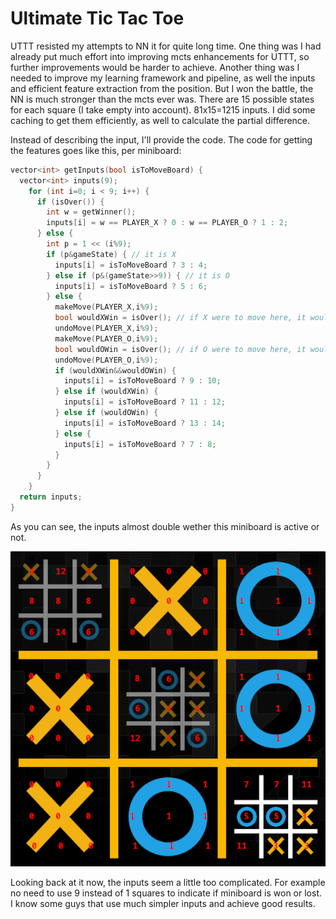 # Ultimate Tic Tac Toe

UTTT resisted my attempts to NN it for quite long time. One thing was I had already put much effort into improving mcts enhancements for UTTT, so further improvements would be harder to achieve. Another thing was I needed to improve my learning framework and pipeline, as well the inputs and efficient feature extraction from the position. But I won the battle, the NN is much stronger than the mcts ever was. There are 15 possible states for each square (I take empty into account). 81x15=1215 inputs. I did some caching to get them efficiently, as well to calculate the partial difference.

Instead of describing the input, I'll provide the code. The code for getting the features goes like this, per miniboard:

```c++
vector<int> getInputs(bool isToMoveBoard) {
  vector<int> inputs(9);
    for (int i=0; i < 9; i++) {
      if (isOver()) {
        int w = getWinner();
        inputs[i] = w == PLAYER_X ? 0 : w == PLAYER_O ? 1 : 2;
      } else {
        int p = 1 << (i%9);
        if (p&gameState) { // it is X
          inputs[i] = isToMoveBoard ? 3 : 4;
        } else if (p&(gameState>>9)) { // it is O
          inputs[i] = isToMoveBoard ? 5 : 6;
        } else {
          makeMove(PLAYER_X,i%9);
          bool wouldXWin = isOver(); // if X were to move here, it would won the miniboard
          undoMove(PLAYER_X,i%9);
          makeMove(PLAYER_O,i%9);
          bool wouldOWin = isOver(); // if O were to move here, it would won the miniboard
          undoMove(PLAYER_O,i%9);
          if (wouldXWin&&wouldOWin) {
            inputs[i] = isToMoveBoard ? 9 : 10;
          } else if (wouldXWin) {
            inputs[i] = isToMoveBoard ? 11 : 12;
          } else if (wouldOWin) {
            inputs[i] = isToMoveBoard ? 13 : 14;
          } else {
            inputs[i] = isToMoveBoard ? 7 : 8;
          }
        }
      }
    }
  return inputs;
}
```

As you can see, the inputs almost double wether this miniboard is active or not.

![uttt](uttt.png "UTTT")

Looking back at it now, the inputs seem a little too complicated. For example no need to use 9 instead of 1 squares to indicate if miniboard is won or lost. I know some guys that use much simpler inputs and achieve good results.
